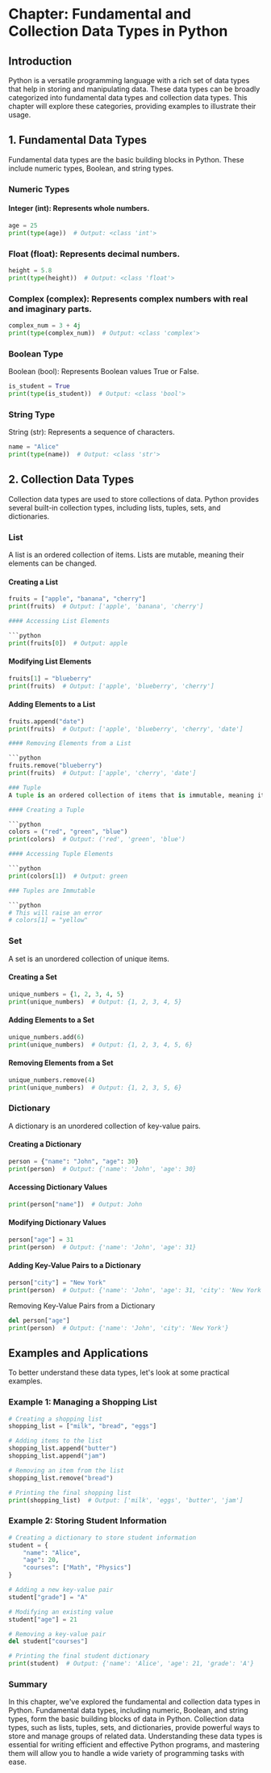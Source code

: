 # Chapter: Fundamental and Collection Data Types in Python
## Introduction
Python is a versatile programming language with a rich set of data types that help in storing and manipulating data. These data types can be broadly categorized into fundamental data types and collection data types. This chapter will explore these categories, providing examples to illustrate their usage.

## 1. Fundamental Data Types
Fundamental data types are the basic building blocks in Python. These include numeric types, Boolean, and string types.

### Numeric Types
#### Integer (int): Represents whole numbers.

```python
age = 25
print(type(age))  # Output: <class 'int'>
```

### Float (float): Represents decimal numbers.

```python
height = 5.8
print(type(height))  # Output: <class 'float'>
```

### Complex (complex): Represents complex numbers with real and imaginary parts.

```python
complex_num = 3 + 4j
print(type(complex_num))  # Output: <class 'complex'>
```

### Boolean Type
Boolean (bool): Represents Boolean values True or False.

```python
is_student = True
print(type(is_student))  # Output: <class 'bool'>
```

### String Type
String (str): Represents a sequence of characters.

```python
name = "Alice"
print(type(name))  # Output: <class 'str'>
```

## 2. Collection Data Types
Collection data types are used to store collections of data. Python provides several built-in collection types, including lists, tuples, sets, and dictionaries.

### List
A list is an ordered collection of items. Lists are mutable, meaning their elements can be changed.

#### Creating a List

```python
fruits = ["apple", "banana", "cherry"]
print(fruits)  # Output: ['apple', 'banana', 'cherry']

#### Accessing List Elements

```python
print(fruits[0])  # Output: apple
```

#### Modifying List Elements

```python
fruits[1] = "blueberry"
print(fruits)  # Output: ['apple', 'blueberry', 'cherry']
```

#### Adding Elements to a List

```python
fruits.append("date")
print(fruits)  # Output: ['apple', 'blueberry', 'cherry', 'date']

#### Removing Elements from a List

```python
fruits.remove("blueberry")
print(fruits)  # Output: ['apple', 'cherry', 'date']

### Tuple
A tuple is an ordered collection of items that is immutable, meaning its elements cannot be changed.

#### Creating a Tuple

```python
colors = ("red", "green", "blue")
print(colors)  # Output: ('red', 'green', 'blue')

#### Accessing Tuple Elements

```python
print(colors[1])  # Output: green

### Tuples are Immutable

```python
# This will raise an error
# colors[1] = "yellow"
```
### Set
A set is an unordered collection of unique items.

#### Creating a Set

```python
unique_numbers = {1, 2, 3, 4, 5}
print(unique_numbers)  # Output: {1, 2, 3, 4, 5}
```

#### Adding Elements to a Set

```python
unique_numbers.add(6)
print(unique_numbers)  # Output: {1, 2, 3, 4, 5, 6}
```

#### Removing Elements from a Set

```python
unique_numbers.remove(4)
print(unique_numbers)  # Output: {1, 2, 3, 5, 6}
```

### Dictionary
A dictionary is an unordered collection of key-value pairs.

#### Creating a Dictionary

```python
person = {"name": "John", "age": 30}
print(person)  # Output: {'name': 'John', 'age': 30}
```

#### Accessing Dictionary Values

```python
print(person["name"])  # Output: John
```

#### Modifying Dictionary Values

```python
person["age"] = 31
print(person)  # Output: {'name': 'John', 'age': 31}
```

#### Adding Key-Value Pairs to a Dictionary

```python
person["city"] = "New York"
print(person)  # Output: {'name': 'John', 'age': 31, 'city': 'New York'}
```

Removing Key-Value Pairs from a Dictionary

```python
del person["age"]
print(person)  # Output: {'name': 'John', 'city': 'New York'}
```

## Examples and Applications
To better understand these data types, let's look at some practical examples.

### Example 1: Managing a Shopping List
```python
# Creating a shopping list
shopping_list = ["milk", "bread", "eggs"]

# Adding items to the list
shopping_list.append("butter")
shopping_list.append("jam")

# Removing an item from the list
shopping_list.remove("bread")

# Printing the final shopping list
print(shopping_list)  # Output: ['milk', 'eggs', 'butter', 'jam']
```

### Example 2: Storing Student Information
```python
# Creating a dictionary to store student information
student = {
    "name": "Alice",
    "age": 20,
    "courses": ["Math", "Physics"]
}

# Adding a new key-value pair
student["grade"] = "A"

# Modifying an existing value
student["age"] = 21

# Removing a key-value pair
del student["courses"]

# Printing the final student dictionary
print(student)  # Output: {'name': 'Alice', 'age': 21, 'grade': 'A'}
```

### Summary
In this chapter, we've explored the fundamental and collection data types in Python. Fundamental data types, including numeric, Boolean, and string types, form the basic building blocks of data in Python. Collection data types, such as lists, tuples, sets, and dictionaries, provide powerful ways to store and manage groups of related data. Understanding these data types is essential for writing efficient and effective Python programs, and mastering them will allow you to handle a wide variety of programming tasks with ease.

